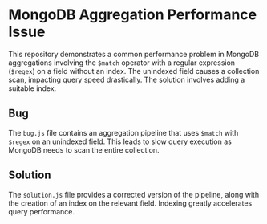 # MongoDB Aggregation Performance Issue

This repository demonstrates a common performance problem in MongoDB aggregations involving the `$match` operator with a regular expression (`$regex`) on a field without an index. The unindexed field causes a collection scan, impacting query speed drastically.  The solution involves adding a suitable index.

## Bug

The `bug.js` file contains an aggregation pipeline that uses `$match` with `$regex` on an unindexed field. This leads to slow query execution as MongoDB needs to scan the entire collection.

## Solution

The `solution.js` file provides a corrected version of the pipeline, along with the creation of an index on the relevant field.  Indexing greatly accelerates query performance.